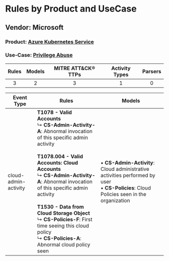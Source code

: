 Rules by Product and UseCase
============================
Vendor: Microsoft
-----------------
### Product: [Azure Kubernetes Service](../ds_microsoft_azure_kubernetes_service.md)
### Use-Case: [Privilege Abuse](../../../../UseCases/uc_privilege_abuse.md)

| Rules | Models | MITRE ATT&CK® TTPs | Activity Types | Parsers |
|:-----:|:------:|:------------------:|:--------------:|:-------:|
|   3   |   2    |         3          |       1        |    0    |

| Event Type    | Rules    | Models    |
| ---- | ---- | ---- |
| cloud-admin-activity | <b>T1078 - Valid Accounts</b><br> ↳ <b>CS-Admin-Activity-A</b>: Abnormal invocation of this specific admin activity<br><br><b>T1078.004 - Valid Accounts: Cloud Accounts</b><br> ↳ <b>CS-Admin-Activity-A</b>: Abnormal invocation of this specific admin activity<br><br><b>T1530 - Data from Cloud Storage Object</b><br> ↳ <b>CS-Policies-F</b>: First time seeing this cloud policy<br> ↳ <b>CS-Policies-A</b>: Abnormal cloud policy seen |  • <b>CS-Admin-Activity</b>: Cloud administrative activities performed by user<br> • <b>CS-Policies</b>: Cloud Policies seen in the organization |